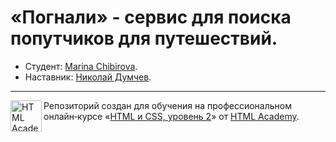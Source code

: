 # «Погнали» - сервис для поиска попутчиков для путешествий.

* Студент: [Marina Chibirova](https://up.htmlacademy.ru/adaptive/19/user/527331).
* Наставник: [Николай Думчев](https://htmlacademy.ru/profile/nikopol_fw).

---

<a href="https://htmlacademy.ru/intensive/adaptive"><img align="left" width="50" height="50" alt="HTML Academy" src="https://up.htmlacademy.ru/static/img/intensive/adaptive/logo-for-github-2.png"></a>

Репозиторий создан для обучения на профессиональном онлайн‑курсе «[HTML и CSS, уровень 2](https://htmlacademy.ru/intensive/adaptive)» от [HTML Academy](https://htmlacademy.ru).

